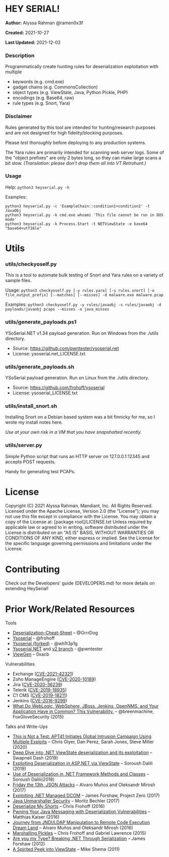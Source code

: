 # HEY SERIAL!
**Author:**         Alyssa Rahman @ramen0x3f

**Created:**        2021-10-27

**Last Updated:**   2021-12-02

<INSERT BLOG LINK>

### Description
Programmatically create hunting rules for deserialization exploitation with multiple

- keywords (e.g. cmd.exe)
- gadget chains (e.g. CommonsCollection)
- object types (e.g. ViewState, Java, Python Pickle, PHP)
- encodings (e.g. Base64, raw)
- rule types (e.g. Snort, Yara)

### Disclaimer
Rules generated by this tool are intended for hunting/research purposes and are not designed for high fidelity/blocking purposes.

Please *test thoroughly* before deploying to any production systems.

The Yara rules are primarily intended for scanning web server logs. Some of the "object prefixes" are only 2 bytes long, so they can make large scans a bit slow. _(Translation: please don't drop them all into VT Retrohunt.)_

### Usage
Help:
```python3 heyserial.py -h```

Examples:
```
python3 heyserial.py -c 'ExampleChain::condition1+condition2' -t JavaObj
python3 heyserial.py -k cmd.exe whoami 'This file cannot be run in DOS mode'
python3 heyserial.py -k Process.Start -t NETViewState -e base64 "base64+utf16le"
```

# Utils

### utils/checkyoself.py
This is a tool to automate bulk testing of Snort and Yara rules on a variety of sample files. 

Usage:
```python3 checkyoself.py [-y rules.yara] [-s rules.snort] [-o file_output_prefix] [--matches] [--misses] -d malware.exe malware.pcap```

Examples:
```python3 checkyoself.py -y rules/javaobj -s rules/javaobj -d payloads/javaobj pcaps --misses -o java_misses```

### utils/generate_payloads.ps1
YSoSerial.NET v1.34 payload generation. Run on Windows from the ./utils directory. 

- Source: https://github.com/pwntester/ysoserial.net
- License: ysoserial.net_LICENSE.txt

### utils/generate_payloads.sh
YSoSerial payload generation. Run on Linux from the ./utils directory. 

- Source: https://github.com/frohoff/ysoserial
- License: ysoserial_LICENSE.txt

### utils/install_snort.sh
Installing Snort on a Debian based system was a bit finnicky for me, so I wrote my install notes here. 

_Use at your own risk *in a VM* that *you have snapshotted recently*._

### utils/server.py
Simple Python script that runs an HTTP server on 127.0.0.1:12345 and accepts POST requests. 

Handy for generating test PCAPs. 

# License
Copyright (C) 2021 Alyssa Rahman, Mandiant, Inc. All Rights Reserved.
Licensed under the Apache License, Version 2.0 (the "License"); you may not use this file except in compliance with the License.
You may obtain a copy of the License at: [package root]/LICENSE.txt
Unless required by applicable law or agreed to in writing, software distributed under the License is distributed on an "AS IS" BASIS, WITHOUT WARRANTIES OR CONDITIONS OF ANY KIND, either express or implied.
See the License for the specific language governing permissions and limitations under the License.

# Contributing
Check out the Developers' guide (DEVELOPERS.md) for more details on extending HeySerial!

# Prior Work/Related Resources
Tools
- [Deserialization-Cheat-Sheet](https://github.com/GrrrDog/Java-Deserialization-Cheat-Sheet) – @GrrrDog
- [Ysoserial](https://github.com/frohoff/ysoserial) - @frohoff 
- [Ysoserial (forked)](https://github.com/wh1t3p1g/ysoserial) - @wh1t3p1g
- [Ysoserial.NET](https://github.com/pwntester/ysoserial.net) and [v2 branch](https://github.com/pwntester/ysoserial.net/tree/v2) - @pwntester 
- [ViewGen](https://github.com/0xacb/viewgen) – 0xacb

Vulnerabilities
- Exchange ([CVE-2021-42321](https://cve.mitre.org/cgi-bin/cvename.cgi?name=CVE-2021-42321))
- Zoho ManageEngine ([CVE-2020-10189](https://nvd.nist.gov/vuln/detail/CVE-2020-10189))
- Jira ([CVE-2020-36239](https://oxalis.io/atlassian-jira-data-centers-critical-vulnerability-what-you-need-to-know/))
- Telerik ([CVE-2019-18935](https://bishopfox.com/blog/cve-2019-18935-remote-code-execution-in-telerik-ui))
- C1 CMS ([CVE-2019-18211](https://medium.com/@frycos/yet-another-net-deserialization-35f6ce048df7))
- Jenkins ([CVE-2016-9299](https://nvd.nist.gov/vuln/detail/CVE-2016-9299))
- [What Do WebLogic, WebSphere, JBoss, Jenkins, OpenNMS, and Your Application Have in Common? This Vulnerability.](https://foxglovesecurity.com/2015/11/06/what-do-weblogic-websphere-jboss-jenkins-opennms-and-your-application-have-in-common-this-vulnerability/) – @breenmachine, FoxGloveSecurity (2015) 

Talks and Write-Ups
- [This is Not a Test: APT41 Initiates Global Intrusion Campaign Using Multiple Exploits](https://www.mandiant.com/resources/apt41-initiates-global-intrusion-campaign-using-multiple-exploits) – Chris Glyer, Dan Perez, Sarah Jones, Steve Miller (2020)
- [Deep Dive into .NET ViewState deserialization and its exploitation](https://swapneildash.medium.com/deep-dive-into-net-viewstate-deserialization-and-its-exploitation-54bf5b788817) – Swapneil Dash (2019)
- [Exploiting Deserialization in ASP.NET via ViewState](https://soroush.secproject.com/blog/2019/04/exploiting-deserialisation-in-asp-net-via-viewstate/) – Soroush Dalili (2019)
- [Use of Deserialization in .NET Framework Methods and Classes](https://research.nccgroup.com/wp-content/uploads/2020/07/whitepaper-new.pdf) – Soroush Dalili(2018)
- [Friday the 13th, JSON Attacks](https://www.blackhat.com/docs/us-17/thursday/us-17-Munoz-Friday-The-13th-JSON-Attacks-wp.pdf) – Alvaro Muños and Oleksandr Mirosh (2017)
- [Exploiting .NET Managed DCOM](https://googleprojectzero.blogspot.com/2017/04/exploiting-net-managed-dcom.html) – James Forshaw, Project Zero (2017)
- [Java Unmarshaller Security](https://github.com/frohoff/marshalsec/blob/master/marshalsec.pdf) – Moritz Bechler (2017)
- [Deserialize My Shorts](https://www.slideshare.net/frohoff1/deserialize-my-shorts-or-how-i-learned-to-start-worrying-and-hate-java-object-deserialization) – Chris Frohoff (2016)
- [Pwning Your Java Messaging with Deserialization Vulnerabilities](https://www.blackhat.com/docs/us-16/materials/us-16-Kaiser-Pwning-Your-Java-Messaging-With-Deserialization-Vulnerabilities-wp.pdf) – Matthias Kaiser (2016)
- [Journey from JNDI/LDAP Manipulation to Remote Code Execution Dream Land](https://www.blackhat.com/docs/us-16/materials/us-16-Munoz-A-Journey-From-JNDI-LDAP-Manipulation-To-RCE-wp.pdf) – Alvaro Muños and Oleksandr Mirosh (2016)
- [Marshalling Pickles](https://www.youtube.com/watch?v=KSA7vUkXGSg) – Chris Frohoff and Gabriel Lawrence (2015)
- [Are you my Type? Breaking .NET Through Serialization](https://github.com/VulnerableGhost/.Net-Sterilized--Deserialization-Exploitation/blob/master/BH_US_12_Forshaw_Are_You_My_Type_WP.pdf) – James Forshaw (2012)
- [A Spirited Peek into ViewState](https://deadliestwebattacks.com/2011/05/13/a-spirited-peek-into-viewstate-part-i/) – Mike Shema (2011)
